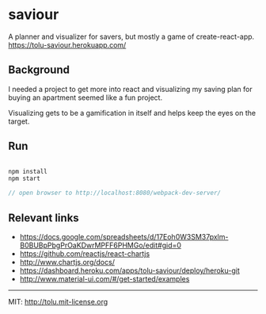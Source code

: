 # saviour
A planner and visualizer for savers, but mostly a game of create-react-app.  
https://tolu-saviour.herokuapp.com/

## Background
I needed a project to get more into react and visualizing my saving plan for buying an apartment seemed like a fun project.

Visualizing gets to be a gamification in itself and helps keep the eyes on the target.

## Run

```js

npm install
npm start

// open browser to http://localhost:8080/webpack-dev-server/

```

## Relevant links

 * https://docs.google.com/spreadsheets/d/17Eoh0W3SM37pxlm-B0BUBpPbgPrOaKDwrMPFF6PHMGo/edit#gid=0
 * https://github.com/reactjs/react-chartjs
 * http://www.chartjs.org/docs/
 * https://dashboard.heroku.com/apps/tolu-saviour/deploy/heroku-git
 * http://www.material-ui.com/#/get-started/examples

 - - - -  

MIT: http://tolu.mit-license.org
